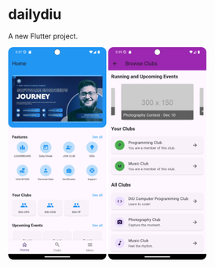 # dailydiu

A new Flutter project.

<img src="assets/ss/1.png" width="200">
<img src="assets/ss/2.png" width="200">